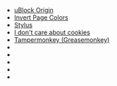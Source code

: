 
* [uBlock Origin](https://chrome.google.com/webstore/detail/ublock-origin/cjpalhdlnbpafiamejdnhcphjbkeiagm?hl=en)
* [Invert Page Colors](https://chrome.google.com/webstore/detail/invert-page-colors/hjhdnhiofjddcapmffbllcpaodjmdphn?hl=en)
* [Stylus](https://chrome.google.com/webstore/detail/stylus/clngdbkpkpeebahjckkjfobafhncgmne?hl=en)
* [I don't care about cookies](https://chrome.google.com/webstore/detail/i-dont-care-about-cookies/fihnjjcciajhdojfnbdddfaoknhalnja?hl=en)
* [Tampermonkey (Greasemonkey)](https://chrome.google.com/webstore/detail/tampermonkey/dhdgffkkebhmkfjojejmpbldmpobfkfo?hl=en)
* []()
* []()
* []()
* []()
* []()
